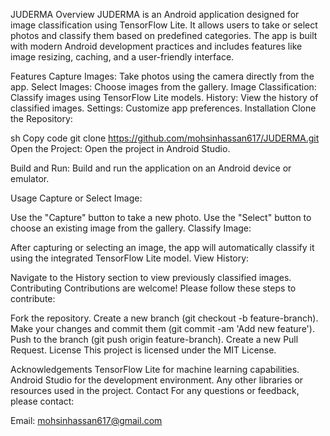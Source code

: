 JUDERMA
Overview
JUDERMA is an Android application designed for image classification using TensorFlow Lite. It allows users to take or select photos and classify them based on predefined categories. The app is built with modern Android development practices and includes features like image resizing, caching, and a user-friendly interface.

Features
Capture Images: Take photos using the camera directly from the app.
Select Images: Choose images from the gallery.
Image Classification: Classify images using TensorFlow Lite models.
History: View the history of classified images.
Settings: Customize app preferences.
Installation
Clone the Repository:

sh
Copy code
git clone https://github.com/mohsinhassan617/JUDERMA.git
Open the Project:
Open the project in Android Studio.

Build and Run:
Build and run the application on an Android device or emulator.

Usage
Capture or Select Image:

Use the "Capture" button to take a new photo.
Use the "Select" button to choose an existing image from the gallery.
Classify Image:

After capturing or selecting an image, the app will automatically classify it using the integrated TensorFlow Lite model.
View History:

Navigate to the History section to view previously classified images.
Contributing
Contributions are welcome! Please follow these steps to contribute:

Fork the repository.
Create a new branch (git checkout -b feature-branch).
Make your changes and commit them (git commit -am 'Add new feature').
Push to the branch (git push origin feature-branch).
Create a new Pull Request.
License
This project is licensed under the MIT License.

Acknowledgements
TensorFlow Lite for machine learning capabilities.
Android Studio for the development environment.
Any other libraries or resources used in the project.
Contact
For any questions or feedback, please contact:

Email: mohsinhassan617@gmail.com
